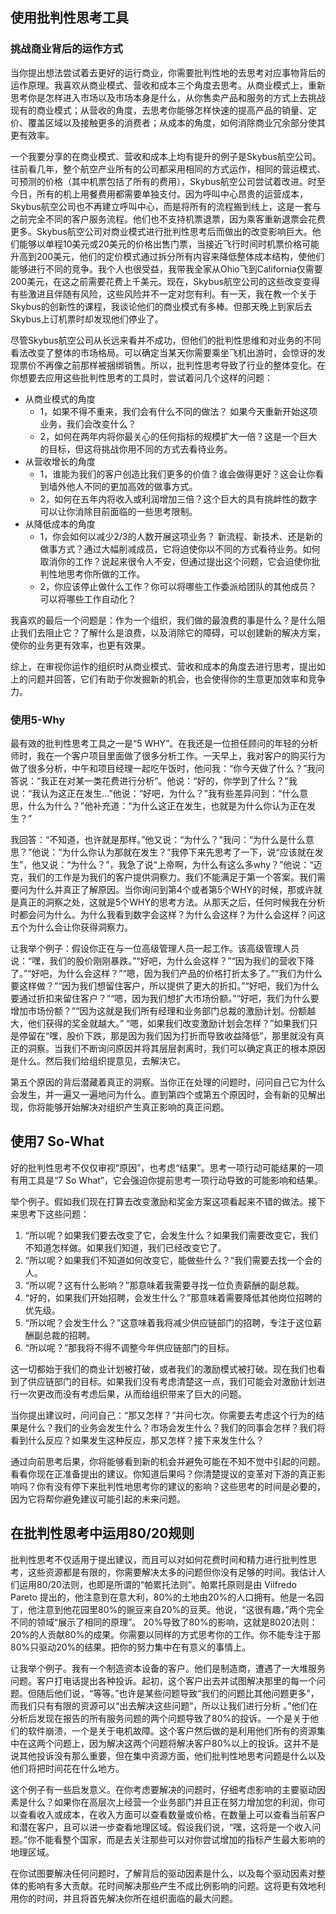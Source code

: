 ## 使用批判性思考工具



### 挑战商业背后的运作方式

当你提出想法尝试着去更好的运行商业，你需要批判性地的去思考对应事物背后的运作原理。我喜欢从商业模式、营收和成本三个角度去思考。从商业模式上，重新思考你是怎样进入市场以及市场本身是什么，从你售卖产品和服务的方式上去挑战现有的商业模式；从营收的角度，去思考你能够怎样快速的提高产品的销量、定价、覆盖区域以及接触更多的消费者；从成本的角度，如何消除商业冗余部分使其更有效率。

一个我要分享的在商业模式、营收和成本上均有提升的例子是Skybus航空公司。往前看几年，整个航空产业所有的公司都采用相同的方式运作，相同的营运模式、可预测的价格（其中机票包括了所有的费用），Skybus航空公司尝试着改进。时至今日，所有的机上用餐费用都需要单独支付。因为呼叫中心昂贵的运营成本，Skybus航空公司也不再建立呼叫中心，而是将所有的流程搬到线上，这是一套与之前完全不同的客户服务流程。他们也不支持机票退票，因为乘客重新退票会花费更多。Skybus航空公司对商业模式进行批判性思考后而做出的改变影响巨大。他们能够以单程10美元或20美元的价格出售门票，当接近飞行时间时机票价格可能升高到200美元，他们的定价模式通过拆分所有内容来降低整体成本结构，使他们能够进行不同的竞争。我个人也很受益，我带我全家从Ohio飞到California仅需要200美元，在这之前需要花费上千美元。现在，Skybus航空公司的这些改变变得有些激进且伴随有风险，这些风险并不一定对您有利。有一天，我在教一个关于Skybus的创新性的课程，我谈论他们的商业模式有多棒。但那天晚上到家后去Skybus上订机票时却发现他们停业了。

尽管Skybus航空公司从长远来看并不成功，但他们的批判性思维和对业务的不同看法改变了整体的市场格局。可以确定当某天你需要乘坐飞机出游时，会惊讶的发现票价不再像之前那样被捆绑销售。所以，批判性思考导致了行业的整体变化。在你想要去应用这些批判性思考的工具时，尝试着问几个这样的问题：

- 从商业模式的角度
  - 1，如果不得不重来，我们会有什么不同的做法？ 如果今天重新开始这项业务，我们会改变什么？
  - 2，如何在两年内将你最关心的任何指标的规模扩大一倍？这是一个巨大的目标，但这将挑战你用不同的方式去看待业务。
- 从营收增长的角度
  - 1，谁能为我们的客户创造比我们更多的价值？谁会做得更好？这会让你看到墙外他人不同的更加高效的做事方式。
  - 2，如何在五年内将收入或利润增加三倍？这个巨大的具有挑衅性的数字可以让你消除目前面临的一些思考限制。
- 从降低成本的角度
  - 1，你会如何以减少2/3的人数开展这项业务？ 新流程、新技术、还是新的做事方式？通过大幅削减成员，它将迫使你以不同的方式看待业务。如何取消你的工作？说起来很令人不安，但通过提出这个问题，它会迫使你批判性地思考你所做的工作。
  - 2，你应该停止做什么工作？你可以将哪些工作委派给团队的其他成员？可以将哪些工作自动化？

我喜欢的最后一个问题是：作为一个组织，我们做的最浪费的事是什么？是什么阻止我们去阻止它？了解什么是浪费，以及消除它的障碍，可以创建新的解决方案，使你的业务更有效率，也更有效果。

综上，在审视你运作的组织时从商业模式、营收和成本的角度去进行思考，提出如上的问题并回答，它们有助于你发掘新的机会，也会使得你的生意更加效率和竞争力。


### 使用5-Why

最有效的批判性思考工具之一是“5 WHY”。在我还是一位担任顾问的年轻的分析师时，我在一个客户项目里面做了很多分析工作。一天早上，我对客户的购买行为做了很多分析，中午和项目经理一起吃午饭时，他问我：“你今天做了什么？”我问答说：“我正在对某一类花费进行分析”。他说：“好的，你学到了什么？”我说：“我认为这正在发生...”他说：“好吧，为什么？”我有些差异问到：“什么意思，什么为什么？”他补充道：“为什么这正在发生，也就是为什么你认为正在发生？”

我回答：“不知道，也许就是那样。”他又说：“为什么？”我问：“为什么是什么意思？”他说：“为什么你认为那就在发生？”我停下来先思考了一下，说“应该就在发生”，他又说：“为什么？”，我急了说“上帝啊，为什么有这么多why？”他说：“迈克，我们的工作是为我们的客户提供洞察力。我们不能满足于第一个答案。我们需要问为什么并真正了解原因。当你询问到第4个或者第5个WHY的时候，那或许就是真正的洞察之处，这就是5个WHY的思考方法。从那天之后，任何时候我在分析时都会问为什么。为什么我看到数字会这样？为什么会这样？为什么会这样？问这五个为什么会让你获得洞察力。

让我举个例子：假设你正在与一位高级管理人员一起工作。该高级管理人员说：“嘿，我们的股价刚刚暴跌。”“好吧，为什么会这样？”“因为我们的营收下降了。”“好吧，为什么会这样？”“嗯，因为我们产品的价格打折太多了。”“我们为什么要这样做？”“因为我们想留住客户，所以提供了更大的折扣。”“好吧，我们为什么要通过折扣来留住客户？”“嗯，因为我们想扩大市场份额。”“好吧，我们为什么要增加市场份额？”“因为这就是我们所有经理和业务部门总裁的激励计划。份额越大，他们获得的奖金就越大。” “嗯，如果我们改变激励计划会怎样？”如果我们只是停留在“嘿，股价下跌，那是因为我们因为打折而导致收益降低”，那里就没有真正的洞察。当我们不断询问原因并将其层层剥离时，我们可以确定真正的根本原因是什么。然后我们给组织提意见，去解决它。

第五个原因的背后潜藏着真正的洞察。当你正在处理的问题时，问问自己它为什么会发生，并一遍又一遍地问为什么。直到第四个或第五个原因时，会有新的见解出现，你将能够开始解决对组织产生真正影响的真正问题。


## 使用7 So-What

好的批判性思考不仅仅审视“原因”，也考虑“结果”。思考一项行动可能结果的一项有用工具是“7 So What”，它会强迫你提前思考一项行动导致的可能影响和结果。

举个例子。假如我们现在打算去改变激励和奖金方案这项看起来不错的做法。接下来思考下这些问题：

1. “所以呢？如果我们要去改变了它，会发生什么？如果我们需要改变它，我们不知道怎样做。如果我们知道，我们已经改变它了。
2. “所以呢？如果我们不知道如何改变它，能做些什么？”我们需要去找一个会的人。
3. “所以呢？这有什么影响？”那意味着我需要寻找一位负责薪酬的副总裁。
4. “好的，如果我们开始招聘，会发生什么？”那意味着需要降低其他岗位招聘的优先级。
5. “所以呢？会发生什么？”这意味着我将减少供应链部门的招聘，专注于这位薪酬副总裁的招聘。
6. “所以呢？”那我将不得不调整今年供应链部门的目标。

这一切都始于我们的商业计划被打破，或者我们的激励模式被打破。现在我们也看到了供应链部门的目标。如果我们没有考虑清楚这一点，我们可能会对激励计划进行一次更改而没有考虑后果，从而给组织带来了巨大的问题。

当你提出建议时，问问自己：“那又怎样？”并问七次。你需要去考虑这个行为的结果是什么？我们的业务会发生什么？市场会发生什么？我们的同事会怎样？我们将看到什么反应？如果发生这种反应，那又怎样？接下来发生什么？

通过向前思考后果，你将能够看到新的机会并避免可能在不知不觉中引起的问题。看看你现在正准备提出的建议。你知道后果吗？你清楚提议的变革对下游的真正影响吗？你有没有停下来批判性地思考你的建议的影响？这些思考的时间是必要的，因为它将帮你避免建议可能引起的未来问题。


## 在批判性思考中运用80/20规则

批判性思考不仅适用于提出建议，而且可以对如何花费时间和精力进行批判性思考，这些资源都是有限的，你需要解决太多的问题但你没有足够的时间。我估计人们运用80/20法则，也即是所谓的“帕累托法则”。帕累托原则是由 Vilfredo Pareto 提出的，他注意到在意大利，80%的土地由20%的人口拥有。他是一名园丁，他注意到他花园里80%的豌豆来自20%的豆荚。他说，“这很有趣，”两个完全不同的领域“展示了相同的原理”。 20%导致了80%的影响，这就是8020法则：20%的人贡献80%的成果。你需要以同样的方式思考你的工作。你不能专注于那80%只驱动20%的结果。把你的努力集中在有意义的事情上。

让我举个例子。我有一个制造资本设备的客户。他们是制造商，遭遇了一大堆服务问题。客户打电话提出各种投诉。起初，这个客户出去并试图解决那里的每一个问题。但随后他们说，“等等。”也许是某些问题导致“我们的问题比其他问题更多”，而我们只有有限的资源可以“出去解决这些问题”，所以让我们进行分析 。”他们在分析后发现在报告的所有服务问题的两个问题导致了80%的投诉。一个是关于他们的软件崩溃，一个是关于电机故障。这个客户然后做的是利用他们所有的资源集中在这两个问题上，因为解决这两个问题将解决客户80%以上的投诉。这并不是说其他投诉没有那么重要，但在集中资源方面，他们批判性地思考问题是什么以及他们将把时间花在什么地方。

这个例子有一些启发意义。在你考虑要解决的问题时，仔细考虑影响的主要驱动因素是什么？如果你在高层次上经营一个业务部门并且正在努力增加您的利润，你可以查看收入或成本，在收入方面可以查看数量或价格，在数量上可以查看当前客户和潜在客户，且可以进一步查看地理区域。假设我们说，“嘿，这将是一个收入问题。”你不能看整个国家，而是去关注那些可以对你尝试增加的指标产生最大影响的地理区域。

在你试图要解决任何问题时，了解背后的驱动因素是什么，以及每个驱动因素对整体的影响有多大贡献。花时间解决那些产生不成比例影响的问题。这将更有效地利用你的时间，并且将首先解决你所在组织面临的最大问题。
